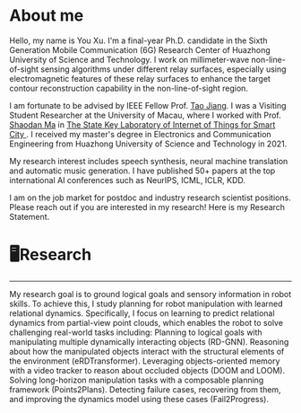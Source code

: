 # About me
Hello, my name is You Xu. I'm a final-year Ph.D. candidate in the Sixth Generation Mobile Communication (6G) Research Center of Huazhong University of Science and Technology. I work on millimeter-wave non-line-of-sight sensing algorithms under different relay surfaces, especially using electromagnetic features of these relay surfaces to enhance the target contour reconstruction capability in the non-line-of-sight region.

I am fortunate to be advised by IEEE Fellow Prof. [Tao Jiang](http://sinc-lab.cse.hust.edu.cn/info/1014/1024.htm). I was a Visiting Student Researcher at the University of Macau, where I worked with Prof. [Shaodan Ma](https://www.fst.um.edu.mo/personal/shaodanma/) in [The State Key Laboratory of Internet of Things for Smart City ](https://skliotsc.um.edu.mo/). I received my master's degree in Electronics and Communication Engineering from Huazhong University of Science and Technology in 2021. 

My research interest includes speech synthesis, neural machine translation and automatic music generation. I have published 50+ papers  at the top international AI conferences such as NeurIPS, ICML, ICLR, KDD.  

I am on the job market for postdoc and industry research scientist positions. Please reach out if you are interested in my research! Here is my Research Statement. 
 
# 🖥️Research
------
My research goal is to ground logical goals and sensory information in robot skills. To achieve this, I study planning for robot manipulation with learned relational dynamics. Specifically, I focus on learning to predict relational dynamics from partial-view point clouds, which enables the robot to solve challenging real-world tasks including:
Planning to logical goals with manipulating multiple dynamically interacting objects (RD-GNN).
Reasoning about how the manipulated objects interact with the structural elements of the environment (eRDTransformer).
Leveraging objects-oriented memory with a video tracker to reason about occluded objects (DOOM and LOOM).
Solving long-horizon manipulation tasks with a composable planning framework (Points2Plans).
Detecting failure cases, recovering from them, and improving the dynamics model using these cases (Fail2Progress).
